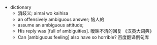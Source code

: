 - dictionary 
    - 消歧义; aimai wo kaihisa
    - an offensively ambiguous answer; 恼人的
    - assume an ambiguous attitude;
    - His reply was [full of ambiguities]. 暧昧不清的回复 《汉英大词典》
    - Can [ambiguous feeling] also have so horrible? 百度翻译例句库

